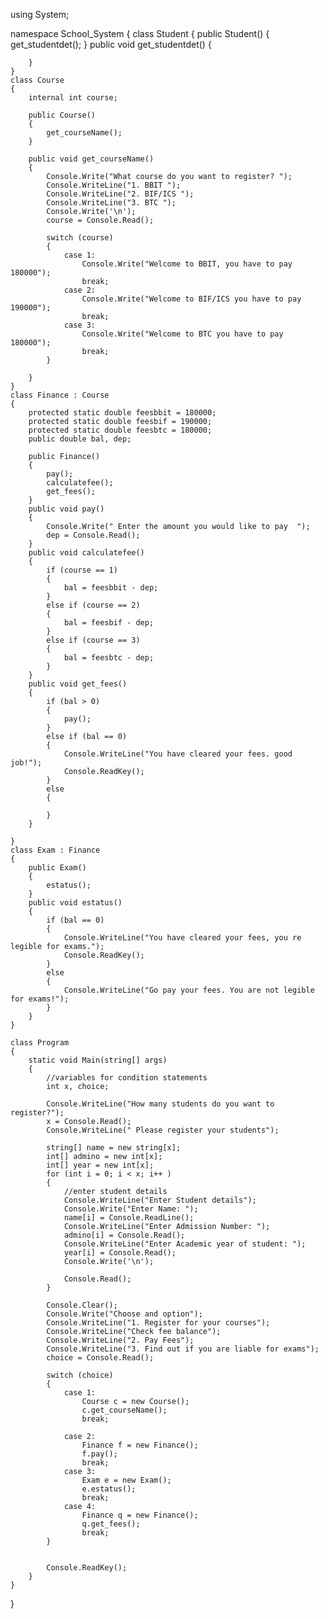 using System;

namespace School_System
{
    class Student
    {
        public Student()
        {
            get_studentdet();
        }
        public void get_studentdet()
        {

        }
    }
    class Course
    {
        internal int course;

        public Course()
        {
            get_courseName();
        }

        public void get_courseName()
        {
            Console.Write("What course do you want to register? ");
            Console.WriteLine("1. BBIT ");
            Console.WriteLine("2. BIF/ICS ");
            Console.WriteLine("3. BTC ");
            Console.Write('\n');
            course = Console.Read();

            switch (course)
            {
                case 1:
                    Console.Write("Welcome to BBIT, you have to pay 180000");
                    break;
                case 2:
                    Console.Write("Welcome to BIF/ICS you have to pay 190000");
                    break;
                case 3:
                    Console.Write("Welcome to BTC you have to pay 180000");
                    break;
            }

        }
    }
    class Finance : Course
    {
        protected static double feesbbit = 180000;
        protected static double feesbif = 190000;
        protected static double feesbtc = 180000;
        public double bal, dep;

        public Finance()
        {
            pay();
            calculatefee();
            get_fees();
        }
        public void pay()
        {
            Console.Write(" Enter the amount you would like to pay  ");
            dep = Console.Read();
        }
        public void calculatefee()
        {
            if (course == 1)
            {
                bal = feesbbit - dep;
            }
            else if (course == 2)
            {
                bal = feesbif - dep;
            }
            else if (course == 3)
            {
                bal = feesbtc - dep;
            }
        }
        public void get_fees()
        {
            if (bal > 0)
            {
                pay();
            }
            else if (bal == 0)
            {
                Console.WriteLine("You have cleared your fees. good job!");
                Console.ReadKey();
            }
            else
            {

            }
        }

    }
    class Exam : Finance
    {
        public Exam()
        {
            estatus();
        }
        public void estatus()
        {
            if (bal == 0)
            {
                Console.WriteLine("You have cleared your fees, you re legible for exams.");
                Console.ReadKey();
            }
            else
            {
                Console.WriteLine("Go pay your fees. You are not legible for exams!");
            }
        }
    }
        
    class Program
    {
        static void Main(string[] args)
        {
            //variables for condition statements
            int x, choice;
            
            Console.WriteLine("How many students do you want to register?");
            x = Console.Read();
            Console.WriteLine(" Please register your students");

            string[] name = new string[x];
            int[] admino = new int[x];
            int[] year = new int[x];
            for (int i = 0; i < x; i++ )
            {
                //enter student details
                Console.WriteLine("Enter Student details");
                Console.Write("Enter Name: ");
                name[i] = Console.ReadLine();
                Console.WriteLine("Enter Admission Number: ");
                admino[i] = Console.Read();
                Console.WriteLine("Enter Academic year of student: ");
                year[i] = Console.Read();
                Console.Write('\n');

                Console.Read();
            }

            Console.Clear();
            Console.Write("Choose and option");
            Console.WriteLine("1. Register for your courses");
            Console.WriteLine("Check fee balance");
            Console.WriteLine("2. Pay Fees");
            Console.WriteLine("3. Find out if you are liable for exams");
            choice = Console.Read();

            switch (choice)
            {
                case 1:
                    Course c = new Course();
                    c.get_courseName();
                    break;

                case 2:
                    Finance f = new Finance();
                    f.pay();
                    break;
                case 3:
                    Exam e = new Exam();
                    e.estatus();
                    break;
                case 4:
                    Finance q = new Finance();
                    q.get_fees();
                    break;
            }


            Console.ReadKey();
        }
    }
}
